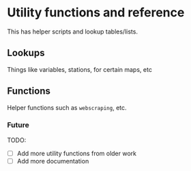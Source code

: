 # Utility functions and reference
This has helper scripts and lookup tables/lists.

## Lookups
Things like variables, stations, for certain maps, etc 

## Functions
Helper functions such as `webscraping`, etc. 

### Future
TODO:
- [ ] Add more utility functions from older work
- [ ] Add more documentation
